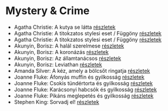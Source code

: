 # Mystery & Crime

- Agatha Christie: A kutya se látta [részletek](_details/Agatha%20Christie.md#id_1751)
- Agatha Christie: A titokzatos stylesi eset / Függöny [részletek](_details/Agatha%20Christie.md#id_1758)
- Agatha Christie: A titokzatos stylesi eset / Függöny [részletek](_details/Agatha%20Christie.md#id_239)
- Akunyin, Borisz: A halál szerelmese [részletek](_details/Akunyin%2C%20Borisz.md#id_916)
- Akunyin, Borisz: A koronázás [részletek](_details/Akunyin%2C%20Borisz.md#id_914)
- Akunyin, Borisz: Az államtanácsos [részletek](_details/Akunyin%2C%20Borisz.md#id_912)
- Akunyin, Borisz: Leviathan [részletek](_details/Akunyin%2C%20Borisz.md#id_910)
- Amanda Silver: A kéz, amely a bölcsőt ringatja [részletek](_details/Amanda%20Silver.md#id_952)
- Joanne Fluke: Áfonyás muffin és gyilkosság [részletek](_details/Joanne%20Fluke.md#id_622)
- Joanne Fluke: Csokis tündértorta és gyilkosság [részletek](_details/Joanne%20Fluke.md#id_624)
- Joanne Fluke: Karácsonyi habcsók és gyilkosság [részletek](_details/Joanne%20Fluke.md#id_625)
- Joanne Fluke: Pikáns meglepetés és gyilkosság [részletek](_details/Joanne%20Fluke.md#id_623)
- Stephen King: Sorvadj el! [részletek](_details/Stephen%20King.md#id_469)